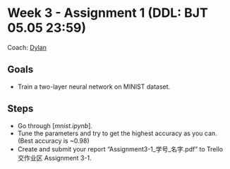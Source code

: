 # Week 3 - Assignment 1 (DDL: BJT 05.05 23:59)

Coach: [Dylan](http://liqing-ustc.github.io/)

## Goals
* Train a two-layer neural network on MINIST dataset.

## Steps
* Go through [*mnist.ipynb*].
* Tune the parameters and try to get the highest accuracy as you can. (Best accuracy is ~0.98)
* Create and submit your report “Assignment3-1_学号_名字.pdf” to Trello 交作业区 Assignment 3-1.